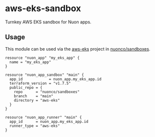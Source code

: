 # aws-eks-sandbox

Turnkey AWS EKS sandbox for Nuon apps.

## Usage

This module can be used via the [aws-eks](github.com/nuonco/sandboxes/aws-eks)
project in [nuonco/sandboxes](github.com/nuonco/sandboxes).

```hcl
resource "nuon_app" "my_eks_app" {
  name = "my_eks_app"
}

resource "nuon_app_sandbox" "main" {
  app_id            = nuon_app.my_eks_app.id
  terraform_version = "v1.7.5"
  public_repo = {
    repo      = "nuonco/sandboxes"
    branch    = "main"
    directory = "aws-eks"
  }
}

resource "nuon_app_runner" "main" {
  app_id      = nuon_app.my_eks_app.id
  runner_type = "aws-eks"
}
```
